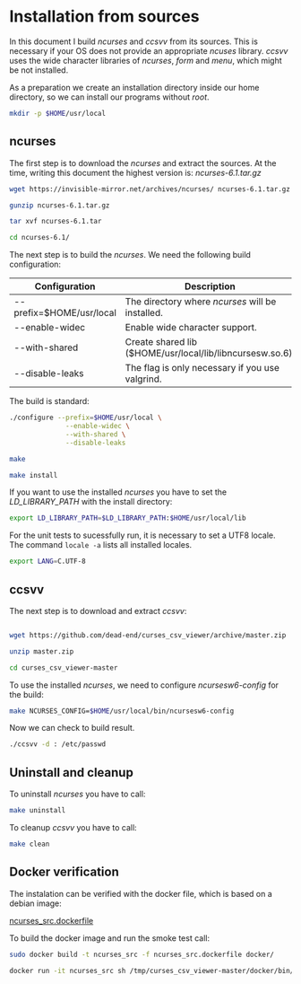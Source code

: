 # Installation from sources

In this document I build *ncurses* and *ccsvv* from its sources. This is necessary if your OS does not
provide an appropriate *ncuses* library. *ccsvv* uses the wide character libraries of *ncurses*, *form*
and *menu*, which might be not installed.

As a preparation we create an installation directory inside our home directory, so we can install our
programs without *root*.

```bash
mkdir -p $HOME/usr/local
```

## ncurses

The first step is to download the *ncurses* and extract the sources. At the time, writing this
document the highest version is: *ncurses-6.1.tar.gz*

```bash
wget https://invisible-mirror.net/archives/ncurses/ ncurses-6.1.tar.gz

gunzip ncurses-6.1.tar.gz

tar xvf ncurses-6.1.tar

cd ncurses-6.1/
```

The next step is to build the *ncurses*. We need the following build configuration:

Configuration                                 |Description
------------------------                      |-----------
--prefix=$HOME/usr/local                      |The directory where *ncurses* will be installed.
--enable-widec                                |Enable wide character support.
--with-shared                                 |Create shared lib ($HOME/usr/local/lib/libncursesw.so.6).
--disable-leaks                               |The flag is only necessary if you use valgrind.

The build is standard:

```bash
./configure --prefix=$HOME/usr/local \
              --enable-widec \
              --with-shared \
              --disable-leaks

make

make install
```

If you want to use the installed *ncurses* you have to set the *LD_LIBRARY_PATH* with
the install directory:

```bash
export LD_LIBRARY_PATH=$LD_LIBRARY_PATH:$HOME/usr/local/lib
```

For the unit tests to sucessfully run, it is necessary to set a UTF8 locale. The command
`locale -a` lists all installed locales.

```bash
export LANG=C.UTF-8
```

## ccsvv

The next step is to download and extract *ccsvv*:

```bash

wget https://github.com/dead-end/curses_csv_viewer/archive/master.zip

unzip master.zip

cd curses_csv_viewer-master
```

To use the installed *ncurses*, we need to configure *ncursesw6-config* for the build:

```bash
make NCURSES_CONFIG=$HOME/usr/local/bin/ncursesw6-config
```

Now we can check to build result.

```bash
./ccsvv -d : /etc/passwd
```

## Uninstall and cleanup

To uninstall *ncurses* you have to call:

```bash
make uninstall
```

To cleanup *ccsvv* you have to call:

```bash
make clean
```

## Docker verification

The instalation can be verified with the docker file, which is based on a debian image:

[ncurses_src.dockerfile](ncurses_src.dockerfile)

To build the docker image and run the smoke test call:

```bash
sudo docker build -t ncurses_src -f ncurses_src.dockerfile docker/

docker run -it ncurses_src sh /tmp/curses_csv_viewer-master/docker/bin/test_run.sh
```